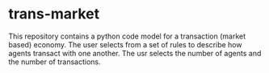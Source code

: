 # trans-market
This repository contains a python code model for a transaction (market based) economy. The user selects from a set of rules to describe how agents transact with one another. The usr selects the number of agents and the number of transactions.
